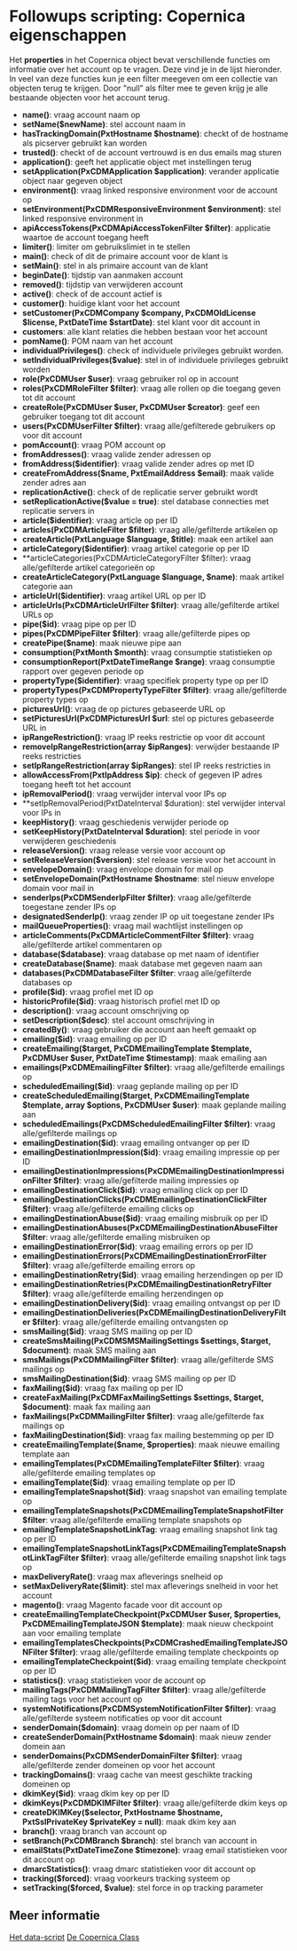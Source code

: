 # Followups scripting: Copernica eigenschappen

Het **properties** in het Copernica object bevat verschillende functies om 
informatie over het account op te vragen. Deze vind je in de lijst hieronder.
In veel van deze functies kun je een filter meegeven om een collectie van objecten terug te krijgen. 
Door "null" als filter mee te geven krijg je alle bestaande objecten voor het account terug.

* **name()**: vraag account naam op
* **setName($newName)**: stel account naam in
* **hasTrackingDomain(PxtHostname $hostname)**: checkt of de hostname als picserver gebruikt kan worden
* **trusted()**: checkt of de account vertrouwd is en dus emails mag sturen
* **application()**: geeft het applicatie object met instellingen terug
* **setApplication(PxCDMApplication $application)**: verander applicatie object naar gegeven object
* **environment()**: vraag linked responsive environment voor de account op
* **setEnvironment(PxCDMResponsiveEnvironment $environment)**: stel linked responsive environment in
* **apiAccessTokens(PxCDMApiAccessTokenFilter $filter)**: applicatie waartoe de account toegang heeft
* **limiter()**: limiter om gebruikslimiet in te stellen
* **main()**: check of dit de primaire account voor de klant is
* **setMain()**: stel in als primaire account van de klant
* **beginDate()**: tijdstip van aanmaken account
* **removed()**: tijdstip van verwijderen account
* **active()**: check of de account actief is
* **customer()**: huidige klant voor het account
* **setCustomer(PxCDMCompany $company, PxCDMOldLicense $license, PxtDateTime $startDate)**: stel klant voor dit account in
* **customers**: alle klant relaties die hebben bestaan voor het account
* **pomName()**: POM naam van het account
* **individualPrivileges()**: check of individuele privileges gebruikt worden.
* **setIndividualPrivileges($value)**: stel in of individuele privileges gebruikt worden
* **role(PxCDMUser $user)**: vraag gebruiker rol op in account
* **roles(PxCDMRoleFilter $filter)**: vraag alle rollen op die toegang geven tot dit account
* **createRole(PxCDMUser $user, PxCDMUser $creator)**: geef een gebruiker toegang tot dit account
* **users(PxCDMUserFilter $filter)**: vraag alle/gefilterede gebruikers op voor dit account
* **pomAccount()**: vraag POM account op
* **fromAddresses()**: vraag valide zender adressen op
* **fromAddress($identifier)**: vraag valide zender adres op met ID
* **createFromAddress($name, PxtEmailAddress $email)**: maak valide zender adres aan
* **replicationActive()**: check of de replicatie server gebruikt wordt
* **setReplicationActive($value = true)**: stel database connecties met replicatie servers in
* **article($identifier)**: vraag article op per ID
* **articles(PxCDMArticleFilter $filter)**: vraag alle/gefilterde artikelen op
* **createArticle(PxtLanguage $language, $title)**: maak een artikel aan
* **articleCategory($identifier)**: vraag artikel categorie op per ID
* **articleCategories(PxCDMArticleCategoryFilter $filter): vraag alle/gefilterde artikel categorieën op
* **createArticleCategory(PxtLanguage $language, $name)**: maak artikel categorie aan
* **articleUrl($identifier)**: vraag artikel URL op per ID
* **articleUrls(PxCDMArticleUrlFilter $filter)**: vraag alle/gefilterde artikel URLs op
* **pipe($id)**: vraag pipe op per ID
* **pipes(PxCDMPipeFilter $filter)**: vraag alle/gefilterde pipes op
* **createPipe($name)**: maak nieuwe pipe aan
* **consumption(PxtMonth $month)**: vraag consumptie statistieken op
* **consumptionReport(PxtDateTimeRange $range)**: vraag consumptie rapport over gegeven periode op
* **propertyType($identifier)**: vraag specifiek property type op per ID
* **propertyTypes(PxCDMPropertyTypeFilter $filter)**: vraag alle/gefilterde property types op
* **picturesUrl()**: vraag de op pictures gebaseerde URL op
* **setPicturesUrl(PxCDMPicturesUrl $url**: stel op pictures gebaseerde URL in
* **ipRangeRestriction()**: vraag IP reeks restrictie op voor dit account
* **removeIpRangeRestriction(array $ipRanges)**: verwijder bestaande IP reeks restricties
* **setIpRangeRestriction(array $ipRanges)**: stel IP reeks restricties in
* **allowAccessFrom(PxtIpAddress $ip)**: check of gegeven IP adres toegang heeft tot het account
* **ipRemovalPeriod()**: vraag verwijder interval voor IPs op
* **setIpRemovalPeriod(PxtDateInterval $duration): stel verwijder interval voor IPs in
* **keepHistory()**: vraag geschiedenis verwijder periode op
* **setKeepHistory(PxtDateInterval $duration)**: stel periode in voor verwijderen geschiedenis
* **releaseVersion()**: vraag release versie voor account op
* **setReleaseVersion($version)**: stel release versie voor het account in
* **envelopeDomain()**: vraag envelope domain for mail op
* **setEnvelopeDomain(PxtHostname $hostname**: stel nieuw envelope domain voor mail in
* **senderIps(PxCDMSenderIpFilter $filter)**: vraag alle/gefilterde toegestane zender IPs op
* **designatedSenderIp()**: vraag zender IP op uit toegestane zender IPs
* **mailQueueProperties()**: vraag mail wachtlijst instellingen op
* **articleComments(PxCDMArticleCommentFilter $filter)**: vraag alle/gefilterde artikel commentaren op
* **database($database)**: vraag database op met naam of identifier
* **createDatabase($name)**: maak database met gegeven naam aan
* **databases(PxCDMDatabaseFilter $filter**: vraag alle/gefilterde databases op
* **profile($id)**: vraag profiel met ID op
* **historicProfile($id)**: vraag historisch profiel met ID op
* **description()**: vraag account omschrijving op
* **setDescription($desc)**: stel account omschrijving in
* **createdBy()**: vraag gebruiker die account aan heeft gemaakt op
* **emailing($id)**: vraag emailing op per ID
* **createEmailing($target, PxCDMEmailingTemplate $template, PxCDMUser $user, PxtDateTime $timestamp)**: maak emailing aan
* **emailings(PxCDMEmailingFilter $filter)**: vraag alle/gefilterde emailings op
* **scheduledEmailing($id)**: vraag geplande mailing op per ID
* **createScheduledEmailing($target, PxCDMEmailingTemplate $template, array $options, PxCDMUser $user)**: maak geplande mailing aan
* **scheduledEmailings(PxCDMScheduledEmailingFilter $filter)**: vraag alle/gefilterde mailings op
* **emailingDestination($id)**: vraag emailing ontvanger op per ID
* **emailingDestinationImpression($id)**: vraag emailing impressie op per ID
* **emailingDestinationImpressions(PxCDMEmailingDestinationImpressionFilter $filter)**: vraag alle/gefilterde mailing impressies op
* **emailingDestinationClick($id)**: vraag emailing click op per ID
* **emailingDestinationClicks(PxCDMEmailingDestinationClickFilter $filter)**: vraag alle/gefilterde emailing clicks op
* **emailingDestinationAbuse($id)**: vraag emailing misbruik op per ID
* **emailingDestinationAbuses(PxCDMEmailingDestinationAbuseFilter $filter**: vraag alle/gefilterde emailing misbruiken op
* **emailingDestinationError($id)**: vraag emailing errors op per ID
* **emailingDestinationErrors(PxCDMEmailingDestinationErrorFilter $filter)**: vraag alle/gefilterde emailing errors op
* **emailingDestinationRetry($id)**: vraag emailing herzendingen op per ID
* **emailingDestinationRetries(PxCDMEmailingDestinationRetryFilter $filter)**: vraag alle/gefilterde emailing herzendingen op
* **emailingDestinationDelivery($id)**: vraag emailing ontvangst op per ID
* **emailingDestinationDeliveries(PxCDMEmailingDestinationDeliveryFilter $filter)**: vraag alle/gefilterde emailing ontvangsten op
* **smsMailing($id)**: vraag SMS mailing op per ID
* **createSmsMailing(PxCDMSMSMailingSettings $settings, $target, $document)**: maak SMS mailing aan
* **smsMailings(PxCDMMailingFilter $filter)**: vraag alle/gefilterde SMS mailings op
* **smsMailingDestination($id)**: vraag SMS mailing op per ID
* **faxMailing($id)**: vraag fax mailing op per ID
* **createFaxMailing(PxCDMFaxMailingSettings $settings, $target, $document)**: maak fax mailing aan
* **faxMailings(PxCDMMailingFilter $filter)**: vraag alle/gefilterde fax mailings op
* **faxMailingDestination($id)**: vraag fax mailing bestemming op per ID
* **createEmailingTemplate($name, $properties)**: maak nieuwe emailing template aan
* **emailingTemplates(PxCDMEmailingTemplateFilter $filter)**: vraag alle/gefilterde emailing templates op
* **emailingTemplate($id)**: vraag emailing template op per ID
* **emailingTemplateSnapshot($id)**: vraag snapshot van emailing template op
* **emailingTemplateSnapshots(PxCDMEmailingTemplateSnapshotFilter $filter**: vraag alle/gefilterde emailing template snapshots op
* **emailingTemplateSnapshotLinkTag**: vraag emailing snapshot link tag op per ID
* **emailingTemplateSnapshotLinkTags(PxCDMEmailingTemplateSnapshotLinkTagFilter $filter)**: vraag alle/gefilterde emailing snapshot link tags op
* **maxDeliveryRate()**: vraag max afleverings snelheid op
* **setMaxDeliveryRate($limit)**: stel max afleverings snelheid in voor het account
* **magento()**: vraag Magento facade voor dit account op
* **createEmailingTemplateCheckpoint(PxCDMUser $user, $properties, PxCDMEmailingTemplateJSON $template)**: maak nieuw checkpoint aan voor emailing template
* **emailingTemplatesCheckpoints(PxCDMCrashedEmailingTemplateJSONFilter $filter)**: vraag alle/gefilterde emailing template checkpoints op
* **emailingTemplateCheckpoint($id)**: vraag emailing template checkpoint op per ID
* **statistics()**: vraag statistieken voor de account op
* **mailingTags(PxCDMMailingTagFilter $filter)**: vraag alle/gefilterde mailing tags voor het account op
* **systemNotifications(PxCDMSystemNotificationFilter $filter)**: vraag alle/gefilterde systeem notificaties op voor dit account
* **senderDomain($domain)**: vraag domein op per naam of ID
* **createSenderDomain(PxtHostname $domain)**: maak nieuw zender domein aan
* **senderDomains(PxCDMSenderDomainFilter $filter)**: vraag alle/gefilterde zender domeinen op voor het account
* **trackingDomains()**: vraag cache van meest geschikte tracking domeinen op
* **dkimKey($id)**: vraag dkim key op per ID
* **dkimKeys(PxCDMDKIMFilter $filter)**: vraag alle/gefilterde dkim keys op
* **createDKIMKey($selector, PxtHostname $hostname, PxtSslPrivateKey $privateKey = null)**: maak dkim key aan
* **branch()**: vraag branch van account op
* **setBranch(PxCDMBranch $branch)**: stel branch van account in
* **emailStats(PxtDateTimeZone $timezone)**: vraag email statistieken voor dit account op
* **dmarcStatistics()**: vraag dmarc statistieken voor dit account op
* **tracking($forced)**: vraag voorkeurs tracking systeem op
* **setTracking($forced, $value)**: stel force in op tracking parameter

## Meer informatie

[Het data-script](./followups-scripting)
[De Copernica Class](./followups-scripting-copernica)

